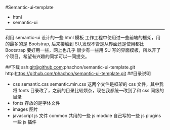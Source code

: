 #Semantic-ui-template 
- html
- semantic-ui
-----
利用 semantic-ui 设计的一些 html 模板
工作工程中使用过一些前端的框架，用的最多的是 Bootstrap, 后来接触到 SU,发现不管是从界面还是使用都比 Bootstrap 要好用一些，网上也几乎
很少有一些用 SU 写的界面模板，所以开了个项目，希望有兴趣的同学可以一同提交。

##下载
ssh:git@github.com:phachon/semantic-ui-template.git
http:https://github.com/phachon/semantic-ui-template.git
##目录说明

- css
   semantic.css semantic.min.css
   这两个文件是框架的 css 文件，其中我将 fonts 目录改了，之前的目录比较烦杂，现在我都统一改到了和 css 同级的目录
- fonts
   存放的是字体文件
- images
   图片
- javascript
   js 文件
   common 共用的一些 js
   module 自己写的一些 js
   plugins 一些 js 插件
